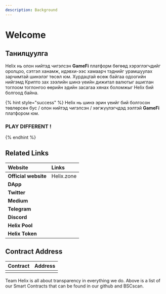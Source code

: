 ```yaml
---
description: Background
---
```


# Welcome

## Танилцуулга

Helix нь олон нийтэд чигэлсэн **GameFi** платформ бөгөөд хэрэглэгчдийг оролцоо, сэтгэл ханамж, идэвхи-ээс хамаарч тэднийг урамшуулах зарчимтай шинэлэг төсөл юм. Хурдацтай өсөж байгаа одоогийн нийгэмд Крипто зах зээлийн шинэ үеийн дижитал валютыг ашиглан тоглоом тоглонгоо өөрийн эдийн засагаа хянах боломжыг Helix бий болгоод байна.

{% hint style="success" %}
Helix нь шинэ эрин үеийг бий болгосон төвлөрсөн бус / олон нийтэд чигэлсэн / хөгжүүлэгчдэд ээлтэй **GameFi**  платфором юм.

### PLAY DIFFERENT !
{% endhint %}

## Related Links

| Website | Links |
| :--- | :--- |
| **Official website** | Helix.zone |
| **DApp**  |  |
| **Twitter** |  |
| **Medium** |  |
| **Telegram** |  |
| **Discord** |  |
| **Helix Pool** |  |
| **Helix Token** |  |

## Contract Address



| Contract | Address |
| :--- | :--- |
|  |  |

Team Helix is all about transparency in everything we do.  Above is a list of our Smart Contracts that can be found in our github and BSCscan.

